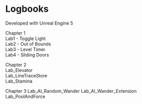 # Logbooks

Developed with Unreal Engine 5  

Chapter 1  
Lab1 - Toggle Light  
Lab2 - Out of Bounds  
Lab3 - Level Timer  
Lab4 - Sliding Doors  

Chapter 2  
Lab_Elevator  
Lab_LineTraceStore  
Lab_Stamina  

Chapter 3
Lab_AI_Random_Wander
Lab_AI_Wander_Extension
Lab_PoolAndForce
